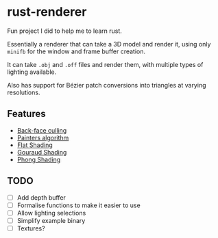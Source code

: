 # rust-renderer

Fun project I did to help me to learn rust.

Essentially a renderer that can take a 3D model and render it, using only `minifb` for the window and frame buffer creation.

It can take `.obj` and `.off` files and render them, with multiple types of lighting available.

Also has support for Bézier patch conversions into triangles at varying resolutions.

## Features

- [Back-face culling](https://en.wikipedia.org/wiki/Back-face_culling)
- [Painters algorithm](https://en.wikipedia.org/wiki/Painter%27s_algorithm)
- [Flat Shading](https://en.wikipedia.org/w/index.php?title=Shading&section=13#Flat_shading)
- [Gouraud Shading](https://en.wikipedia.org/wiki/Gouraud_shading)
- [Phong Shading](https://en.wikipedia.org/wiki/Phong_shading)

## TODO

- [ ] Add depth buffer
- [ ] Formalise functions to make it easier to use
- [ ] Allow lighting selections
- [ ] Simplify example binary
- [ ] Textures?
